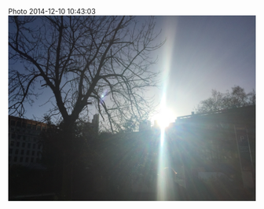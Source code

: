 <!--
title: Photo 2014-12-10 10:43:03
date: Wed Dec 10 2014 10:43:03 GMT+0000 (Greenwich Mean Time)
tags: 
-->
Photo 2014-12-10 10:43:03
![](104834678982-0.jpg)
